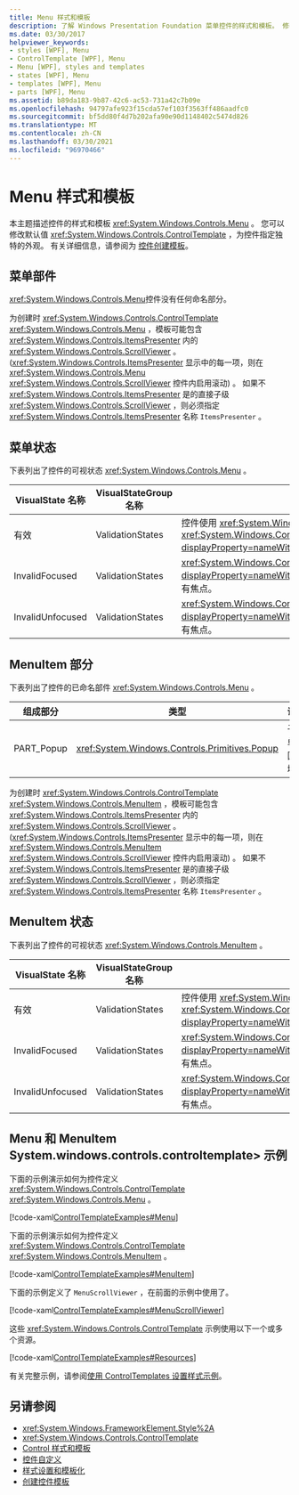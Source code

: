 ```yaml
---
title: Menu 样式和模板
description: 了解 Windows Presentation Foundation 菜单控件的样式和模板。 修改 System.windows.controls.controltemplate>，为控件指定独特的外观。
ms.date: 03/30/2017
helpviewer_keywords:
- styles [WPF], Menu
- ControlTemplate [WPF], Menu
- Menu [WPF], styles and templates
- states [WPF], Menu
- templates [WPF], Menu
- parts [WPF], Menu
ms.assetid: b89da183-9b87-42c6-ac53-731a42c7b09e
ms.openlocfilehash: 94797afe923f15cda57ef103f3563ff486aadfc0
ms.sourcegitcommit: bf5dd80f4d7b202afa90e90d1148402c5474d826
ms.translationtype: MT
ms.contentlocale: zh-CN
ms.lasthandoff: 03/30/2021
ms.locfileid: "96970466"
---
```

# <a name="menu-styles-and-templates"></a>Menu 样式和模板
本主题描述控件的样式和模板 <xref:System.Windows.Controls.Menu> 。 您可以修改默认值 <xref:System.Windows.Controls.ControlTemplate> ，为控件指定独特的外观。 有关详细信息，请参阅为 [控件创建模板](/dotnet/desktop-wpf/themes/how-to-create-apply-template)。  
  
## <a name="menu-parts"></a>菜单部件  
 <xref:System.Windows.Controls.Menu>控件没有任何命名部分。  
  
 为创建时 <xref:System.Windows.Controls.ControlTemplate> <xref:System.Windows.Controls.Menu> ，模板可能包含 <xref:System.Windows.Controls.ItemsPresenter> 内的 <xref:System.Windows.Controls.ScrollViewer> 。  (<xref:System.Windows.Controls.ItemsPresenter> 显示中的每一项，则在 <xref:System.Windows.Controls.Menu> <xref:System.Windows.Controls.ScrollViewer> 控件内启用滚动) 。  如果不 <xref:System.Windows.Controls.ItemsPresenter> 是的直接子级 <xref:System.Windows.Controls.ScrollViewer> ，则必须指定 <xref:System.Windows.Controls.ItemsPresenter> 名称 `ItemsPresenter` 。  
  
## <a name="menu-states"></a>菜单状态  
 下表列出了控件的可视状态 <xref:System.Windows.Controls.Menu> 。  
  
|VisualState 名称|VisualStateGroup 名称|描述|  
|-|-|-|  
|有效|ValidationStates|控件使用 <xref:System.Windows.Controls.Validation> 类， <xref:System.Windows.Controls.Validation.HasError%2A?displayProperty=nameWithType> 附加属性为 `false` 。|  
|InvalidFocused|ValidationStates|<xref:System.Windows.Controls.Validation.HasError%2A?displayProperty=nameWithType>附加属性是 `true` 控件具有焦点。|  
|InvalidUnfocused|ValidationStates|<xref:System.Windows.Controls.Validation.HasError%2A?displayProperty=nameWithType>附加属性是 `true` 控件没有焦点。|  
  
## <a name="menuitem-parts"></a>MenuItem 部分  
 下表列出了控件的已命名部件 <xref:System.Windows.Controls.Menu> 。  
  
|组成部分|类型|说明|  
|-|-|-|  
|PART_Popup|<xref:System.Windows.Controls.Primitives.Popup>|子菜单的区域。|  
  
 为创建时 <xref:System.Windows.Controls.ControlTemplate> <xref:System.Windows.Controls.MenuItem> ，模板可能包含 <xref:System.Windows.Controls.ItemsPresenter> 内的 <xref:System.Windows.Controls.ScrollViewer> 。  (<xref:System.Windows.Controls.ItemsPresenter> 显示中的每一项，则在 <xref:System.Windows.Controls.MenuItem> <xref:System.Windows.Controls.ScrollViewer> 控件内启用滚动) 。  如果不 <xref:System.Windows.Controls.ItemsPresenter> 是的直接子级 <xref:System.Windows.Controls.ScrollViewer> ，则必须指定 <xref:System.Windows.Controls.ItemsPresenter> 名称 `ItemsPresenter` 。  
  
## <a name="menuitem-states"></a>MenuItem 状态  
 下表列出了控件的可视状态 <xref:System.Windows.Controls.MenuItem> 。  
  
|VisualState 名称|VisualStateGroup 名称|描述|  
|-|-|-|  
|有效|ValidationStates|控件使用 <xref:System.Windows.Controls.Validation> 类， <xref:System.Windows.Controls.Validation.HasError%2A?displayProperty=nameWithType> 附加属性为 `false` 。|  
|InvalidFocused|ValidationStates|<xref:System.Windows.Controls.Validation.HasError%2A?displayProperty=nameWithType>附加属性是 `true` 控件具有焦点。|  
|InvalidUnfocused|ValidationStates|<xref:System.Windows.Controls.Validation.HasError%2A?displayProperty=nameWithType>附加属性是 `true` 控件没有焦点。|  
  
## <a name="menu-and-menuitem-controltemplate-example"></a>Menu 和 MenuItem System.windows.controls.controltemplate> 示例  
 下面的示例演示如何为控件定义 <xref:System.Windows.Controls.ControlTemplate> <xref:System.Windows.Controls.Menu> 。  
  
 [!code-xaml[ControlTemplateExamples#Menu](~/samples/snippets/csharp/VS_Snippets_Wpf/ControlTemplateExamples/CS/resources/menu.xaml#menu)]  
  
 下面的示例演示如何为控件定义 <xref:System.Windows.Controls.ControlTemplate> <xref:System.Windows.Controls.MenuItem> 。  
  
 [!code-xaml[ControlTemplateExamples#MenuItem](~/samples/snippets/csharp/VS_Snippets_Wpf/ControlTemplateExamples/CS/resources/menu.xaml#menuitem)]  
  
 下面的示例定义了 `MenuScrollViewer` ，在前面的示例中使用了。  
  
 [!code-xaml[ControlTemplateExamples#MenuScrollViewer](~/samples/snippets/csharp/VS_Snippets_Wpf/ControlTemplateExamples/CS/resources/menu.xaml#menuscrollviewer)]  
  
 这些 <xref:System.Windows.Controls.ControlTemplate> 示例使用以下一个或多个资源。  
  
 [!code-xaml[ControlTemplateExamples#Resources](~/samples/snippets/csharp/VS_Snippets_Wpf/ControlTemplateExamples/CS/resources/shared.xaml#resources)]  
  
 有关完整示例，请参阅[使用 ControlTemplates 设置样式示例](https://github.com/Microsoft/WPF-Samples/tree/master/Styles%20&%20Templates/IntroToStylingAndTemplating)。  
  
## <a name="see-also"></a>另请参阅

- <xref:System.Windows.FrameworkElement.Style%2A>
- <xref:System.Windows.Controls.ControlTemplate>
- [Control 样式和模板](control-styles-and-templates.md)
- [控件自定义](control-customization.md)
- [样式设置和模板化](/dotnet/desktop-wpf/fundamentals/styles-templates-overview)
- [创建控件模板](/dotnet/desktop-wpf/themes/how-to-create-apply-template)
